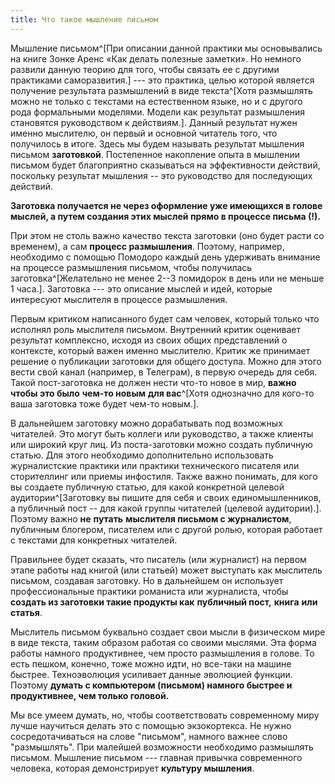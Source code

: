 ```yaml
---
title: Что такое мышление письмом
---
```


Мышление письмом^[При описании данной практики мы
основывались на книге Зонке Аренс «Как делать полезные заметки». Но
немного развили данную теорию для того, чтобы связать ее с другими
практиками саморазвития.] --- это практика, целью которой
является получение результата размышлений в виде
текста^[Хотя размышлять можно не только с текстами на
естественном языке, но и с другого рода формальными моделями. Модели как
результат размышления становятся руководством к
действиям.]. Данный результат нужен именно мыслителю, он
первый и основной читатель того, что получилось в итоге. Здесь мы будем
называть результат мышления письмом **заготовкой**. Постепенное
накопление опыта в мышлении письмом будет благоприятно сказываться на
эффективности действий, поскольку результат мышления -- это руководство
для последующих действий.

**Заготовка получается не через оформление уже имеющихся в голове
мыслей, а путем создания этих мыслей прямо в процессе письма (!).**

При этом не столь важно качество текста заготовки (оно будет расти со
временем), а сам **процесс размышления**. Поэтому, например, необходимо
с помощью Помодоро каждый день удерживать внимание на процессе
размышления письмом, чтобы получилась
заготовка^[Желательно не менее 2--3 помидорок в день или
не меньше 1 часа.]. Заготовка --- это описание мыслей и
идей, которые интересуют мыслителя в процессе размышления.

Первым критиком написанного будет сам человек, который только что
исполнял роль мыслителя письмом. Внутренний критик оценивает результат
комплексно, исходя из своих общих представлений о контексте, который
важен именно мыслителю. Критик же принимает решение о публикации
заготовки для общего доступа. Можно для этого вести свой канал
(например, в Телеграм), в первую очередь для себя. Такой пост-заготовка
не должен нести что-то новое в мир, **важно чтобы это было** **чем-то
новым** **для вас**^[Хотя однозначно для кого-то ваша
заготовка тоже будет чем-то новым.].

В дальнейшем заготовку можно дорабатывать под возможных читателей. Это
могут быть коллеги или руководство, а также клиенты или широкий круг
лиц. Из поста-заготовки можно создать публичную статью. Для этого
необходимо дополнительно использовать журналистские практики или
практики технического писателя или сторителлинг или приемы инфостиля.
Также важно понимать, для кого вы создаете публичную статью, для какой
конкретной целевой аудитории^[Заготовку вы пишите для
себя и своих единомышленников, а публичный пост -- для какой группы
читателей (целевой аудитории).]. Поэтому важно **не**
**путать** **мыслителя письмом с журналистом**, публичным блогером,
писателем или с другой ролью, которая работает с текстами для конкретных
читателей.

Правильнее будет сказать, что писатель (или журналист) на первом этапе
работы над книгой (или статьей) может выступать как мыслитель письмом,
создавая заготовку. Но в дальнейшем он использует профессиональные
практики романиста или журналиста, чтобы **создать из заготовки такие
продукты как** **публичный пост,** **книга** **или статья**.

Мыслитель письмом буквально создает свои мысли в физическом мире в виде
текста, таким образом работая со своими мыслями. Эта форма работы
намного продуктивнее, чем просто размышления в голове. То есть пешком,
конечно, тоже можно идти, но все-таки на машине быстрее. Техноэволюция
усиливает данные эволюцией функции. Поэтому **думать с компьютером
(письмом) намного быстрее и продуктивнее, чем только головой.**

Мы все умеем думать, но, чтобы соответствовать современному миру лучше
научиться делать это с помощью экзокортекса. Не нужно сосредотачиваться
на слове "письмом", намного важнее слово "размышлять". При малейшей
возможности необходимо размышлять письмом. Мышление письмом --- главная
привычка современного человека, которая демонстрирует **культуру
мышления**.
